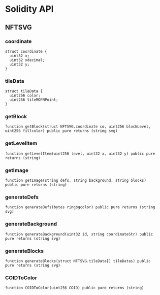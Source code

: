 # Solidity API

## NFTSVG

### coordinate

```solidity
struct coordinate {
  uint32 x;
  uint32 xdecimal;
  uint32 y;
}
```

### tileData

```solidity
struct tileData {
  uint256 color;
  uint256 tileMOPNPoint;
}
```

### getBlock

```solidity
function getBlock(struct NFTSVG.coordinate co, uint256 blockLevel, uint256 fillcolor) public pure returns (string svg)
```

### getLevelItem

```solidity
function getLevelItem(uint256 level, uint32 x, uint32 y) public pure returns (string)
```

### getImage

```solidity
function getImage(string defs, string background, string blocks) public pure returns (string)
```

### generateDefs

```solidity
function generateDefs(bytes ringbgcolor) public pure returns (string svg)
```

### generateBackground

```solidity
function generateBackground(uint32 id, string coordinateStr) public pure returns (string svg)
```

### generateBlocks

```solidity
function generateBlocks(struct NFTSVG.tileData[] tileDatas) public pure returns (string svg)
```

### COIDToColor

```solidity
function COIDToColor(uint256 COID) public pure returns (string)
```
